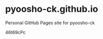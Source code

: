 # pyoosho-ck.github.io
Personal GitHub Pages site for pyoosho-ck



















































46t69cPc
